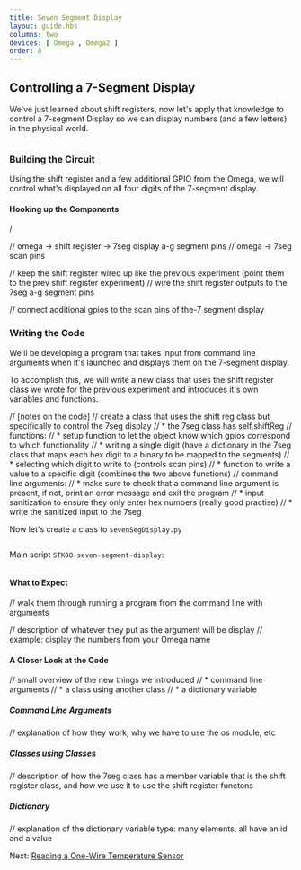 ```yaml
---
title: Seven Segment Display
layout: guide.hbs
columns: two
devices: [ Omega , Omega2 ]
order: 8
---
```


## Controlling a 7-Segment Display

We've just learned about shift registers, now let's apply that knowledge to control a 7-segment Display so we can display numbers (and a few letters) in the physical world.

<!-- seven segment -->
```{r child = '../../shared/seven-segment.md'}
```

### Building the Circuit

Using the shift register and a few additional GPIO from the Omega, we will control what's displayed on all four digits of the 7-segment display.

#### Hooking up the Components

/<!-- / TODO: research how many scan pins there are, then decide how many gpios on the omega are required -->

// omega -> shift register -> 7seg display a-g segment pins
// omega -> 7seg scan pins

// keep the shift register wired up like the previous experiment (point them to the prev shift register experiment)
// wire the shift register outputs to the 7seg a-g segment pins

// connect additional gpios to the scan pins of the-7 segment display





### Writing the Code

We'll be developing a program that takes input from command line arguments when it's launched and displays them on the 7-segment display.

To accomplish this, we will write a new class that uses the shift register class we wrote for the previous experiment and introduces it's own variables and functions.

// [notes on the code]
// create a class that uses the shift reg class but specifically to control the 7seg display
//  * the 7seg class has self.shiftReg
//  functions:
//  * setup function to let the object know which gpios correspond to which functionality
//  * writing a single digit (have a dictionary in the 7seg class that maps each hex digit to a binary to be mapped to the segments)
//  * selecting which digit to write to (controls scan pins)
//  * function to write a value to a specific digit (combines the two above functions)
// command line arguments:
//  * make sure to check that a command line argument is present, if not, print an error message and exit the program
//  * input sanitization to ensure they only enter hex numbers (really good practise)
//  * write the sanitized input to the 7seg

Now let's create a class to `sevenSegDisplay.py`

``` python

```

Main script `STK08-seven-segment-display`:

``` python

```
#### What to Expect

// walk them through running a program from the command line with arguments

// description of whatever they put as the argument will be display
// example: display the numbers from your Omega name

#### A Closer Look at the Code

// small overview of the new things we introduced
//  * command line arguments
//  * a class using another class
//  * a dictionary variable

##### Command Line Arguments

// explanation of how they work, why we have to use the os module, etc

##### Classes using Classes

// description of how the 7seg class has a member variable that is the shift register class, and how we use it to use the shift register functons

##### Dictionary

// explanation of the dictionary variable type: many elements, all have an id and a value




Next: [Reading a One-Wire Temperature Sensor](#starter-kit-reading-one-wire-temperature-sensor)